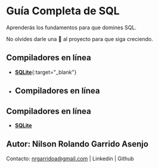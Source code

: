 # Guía Completa de SQL
Aprenderás los fundamentos para que domines SQL.

No olvides darle una 🌟 al proyecto para que siga creciendo.


## Compiladores en línea
- [**SQLite**](https://sqliteonline.com/){:target="_blank"}
- ## Compiladores en línea
## Compiladores en línea
- <a href="https://sqliteonline.com/" target="_blank"><strong>SQLite</strong></a>


## Autor: Nilson Rolando Garrido Asenjo
Contacto: nrgarridoa@gmail.com | Linkedin | Github
